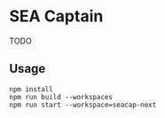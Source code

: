 # SEA Captain

TODO

## Usage

```
npm install
npm run build --workspaces
npm run start --workspace=seacap-next
```
